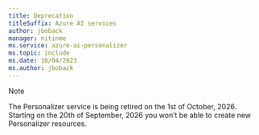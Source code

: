 ```yaml
---
title: Deprecation
titleSuffix: Azure AI services
author: jboback
manager: nitinme
ms.service: azure-ai-personalizer
ms.topic: include
ms.date: 10/04/2023
ms.author: jboback
---
```


> [!NOTE]
> The Personalizer service is being retired on the 1st of October, 2026. Starting on the 20th of September, 2026 you won’t be able to create new Personalizer resources.